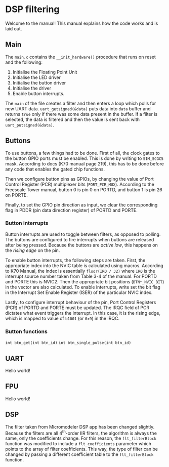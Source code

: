 # DSP filtering
Welcome to the manual! This manual explains how the code works and is laid out.

## Main
The `main.c` contains the `__init_hardware()` procedure that runs on reset and the following:
1. Initialise the Floating Point Unit
2. Initialise the LED driver
3. Initialise the button driver
4. Initialise the driver
5. Enable button interrupts.

The `main` of the file creates a filter and then enters a loop which polls for new UART data. `uart_getsigned(&data)` puts data into `data` buffer and returns `true` only if there was some data present in the buffer. If a filter is selected, the data is filtered and then the value is sent back with `uart_putsigned(&data)`.


## Buttons

To use buttons, a few things had to be done. First of all, the clock gates to the button GPIO ports must be enabled. This is done by writing to `SIM_SCGC5` mask. According to docs (K70 manual page 219), this has to be done before any code that enables the gated chip functions.

Then we configure button pins as GPIOs, by changing the value of Port Control Register (PCR) multiplexer bits (`PORT_PCR_MUX`). According to the Freescale Tower manual, button 0 is pin 0 on PORTD, and button 1 is pin 26 on PORTE.   

Finally, to set the GPIO pin direction as input, we clear the corresponding flag in PDDR (pin data direction register) of PORTD and PORTE.
### Button interrupts
Button interrupts are used to toggle between filters, as opposed to polling. The buttons are configured to fire interrupts when buttons are released after being pressed. Because the buttons are *active low*, this happens on the *rising edge* on the pin.

To enable button interrupts, the following steps are taken. First, the appropriate index into the NVIC table is calculated using macros. According to K70 Manual, the index is essentially `floor(IRQ / 32)` where `IRQ` is the interrupt source number taken from Table 3-4 of the manual. For PORTD and PORTE this is NVIC2. Then the appropriate bit positions (`BTN*_NVIC_BIT`) in the vector are also calculated. To enable interrupts, write set the bit flag in the Interrupt Set Enable Register (ISER) of the particular NVIC index.

Lastly, to configure interrupt behaviour of the pin, Port Control Registers (PCR) of PORTD and PORTE must be updated. The IRQC field of PCR dictates what event triggers the interrupt. In this case, it is the rising edge, which is mapped to value of `b1001` (or `0x9`) in the IRQC.


### Button functions
`int btn_get(int btn_id)`
`int btn_single_pulse(int btn_id)`

## UART
Hello world!

## FPU
Hello world!

## DSP

The filter taken from Micromodeler DSP app has been changed slightly. Because the filters are all 4<sup>th</sup>-order IIR filters, the algorithm is always the same, only the coefficients change. For this reason, the `flt_filterBlock` function was modified to include a `flt_coefficients` parameter which points to the array of filter coefficients. This way, the type of filter can be changed by passing a different coefficient table to the `flt_filterBlock` function.
